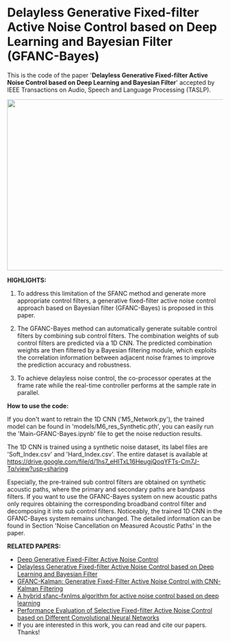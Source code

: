 # Delayless Generative Fixed-filter Active Noise Control based on Deep Learning and Bayesian Filter (GFANC-Bayes)

This is the code of the paper '**Delayless Generative Fixed-filter Active Noise Control based on Deep Learning and Bayesian Filter**' accepted by IEEE Transactions on Audio, Speech and Language Processing (TASLP).

<p align="center">
  <img src="https://github.com/Luo-Zhengding/GFANC-Bayes/assets/95018034/6cfdd241-9fbb-41dd-a535-fa216dcc0f56" alt="" width="700" height="400">
</p>
<p align="center">
</p>

**HIGHLIGHTS:**
1. To address this limitation of the SFANC method and generate more appropriate control filters, a generative fixed-filter active noise control approach based on Bayesian filter (GFANC-Bayes) is proposed in this paper.
   
2. The GFANC-Bayes method can automatically generate suitable control filters by combining sub control filters. The combination weights of sub control filters are predicted via a 1D CNN. The predicted combination weights are then filtered by a Bayesian filtering module, which exploits the correlation information between adjacent noise frames to improve the prediction accuracy and robustness.

3. To achieve delayless noise control, the co-processor operates at the frame rate while the real-time controller performs at the sample rate in parallel.

**How to use the code:**

If you don't want to retrain the 1D CNN ('M5_Network.py'), the trained model can be found in 'models/M6_res_Synthetic.pth', you can easily run the 'Main-GFANC-Bayes.ipynb' file to get the noise reduction results.

The 1D CNN is trained using a synthetic noise dataset, its label files are 'Soft_Index.csv' and 'Hard_Index.csv'. The entire dataset is available at https://drive.google.com/file/d/1hs7_eHITxL16HeugjQoqYFTs-Cm7J-Tq/view?usp=sharing

Especially, the pre-trained sub control filters are obtained on synthetic acoustic paths, where the primary and secondary paths are bandpass filters. If you want to use the GFANC-Bayes system on new acoustic paths only requires obtaining the corresponding broadband control filter and decomposing it into sub control filters. Noticeably, the trained 1D CNN in the GFANC-Bayes system remains unchanged. The detailed information can be found in Section 'Noise Cancellation on Measured Acoustic Paths' in the paper.

**RELATED PAPERS:**
- [Deep Generative Fixed-Filter Active Noise Control](https://arxiv.org/pdf/2303.05788)
- [Delayless Generative Fixed-filter Active Noise Control based on Deep Learning and Bayesian Filter](https://ieeexplore.ieee.org/document/10339836/)
- [GFANC-Kalman: Generative Fixed-Filter Active Noise Control with CNN-Kalman Filtering](https://ieeexplore.ieee.org/document/10323505)
- [A hybrid sfanc-fxnlms algorithm for active noise control based on deep learning](https://arxiv.org/pdf/2208.08082)
- [Performance Evaluation of Selective Fixed-filter Active Noise Control based on Different Convolutional Neural Networks](https://arxiv.org/pdf/2208.08440)
- If you are interested in this work, you can read and cite our papers. Thanks!
